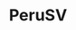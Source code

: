 ---
title: PeruSV
image: "/assets/img/resources/perusv.png"
description: Red de peruanos en tecnología de Silicon Valley. Creando un puente de colaboración con el Perú
categories:
  - Soft-landing Services
link: https://perusv.org/
---